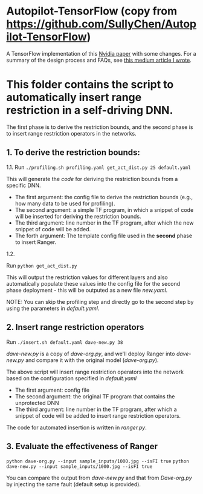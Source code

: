 # Autopilot-TensorFlow (copy from https://github.com/SullyChen/Autopilot-TensorFlow)
A TensorFlow implementation of this [Nvidia paper](https://arxiv.org/pdf/1604.07316.pdf) with some changes. For a summary of the design process and FAQs, see [this medium article I wrote](https://medium.com/@sullyfchen/how-a-high-school-junior-made-a-self-driving-car-705fa9b6e860).


# This folder contains the script to automatically insert range restriction in a self-driving DNN.

The first phase is to derive the restriction bounds, and the second phase is to insert range restriction operators in the networks.

## 1. To derive the restriction bounds:


1.1.
Run ```./profiling.sh profiling.yaml get_act_dist.py 25 default.yaml```

This will generate the *code* for deriving the restriction bounds from a specific DNN.

- The first argument: the config file to derive the restriction bounds (e.g., how many data to be used for profiling).
- The second argument: a simple TF program, in which a snippet of code will be inserted for deriving the restriction bounds.
- The third argument: line number in the TF program, after which the new snippet of code will be added.
- The forth argument: The template config file used in the **second** phase to insert Ranger.


1.2.

Run ```python get_act_dist.py```

This will output the restriction values for different layers and also automatically populate these values into the config file for the second phase deployment - this will be outputed as a new file *new.yaml*.

NOTE: You can skip the profiling step and directly go to the second step by using the parameters in *default.yaml*.

## 2. Insert range restriction operators

Run ```./insert.sh default.yaml dave-new.py 38```

*dave-new.py* is a copy of *dave-org.py*, and we'll deploy Ranger into *dave-new.py* and compare it with the original model (*dave-org.py*).

The above script will insert range restriction operators into the network based on the configuration specified in *default.yaml* 

- The first argument: config file 
- The second argument: the original TF program that contains the unprotected DNN
- The third argument: line number in the TF program, after which a snippet of code will be added to insert range restriction operators.

The code for automated insertion is written in *ranger.py*.

## 3. Evaluate the effectiveness of Ranger

```python dave-org.py --input sample_inputs/1000.jpg --isFI true``` 
```python dave-new.py --input sample_inputs/1000.jpg --isFI true```

You can compare the output from *dave-new.py* and that from *Dave-org.py* by injecting the same fault (default setup is provided).
